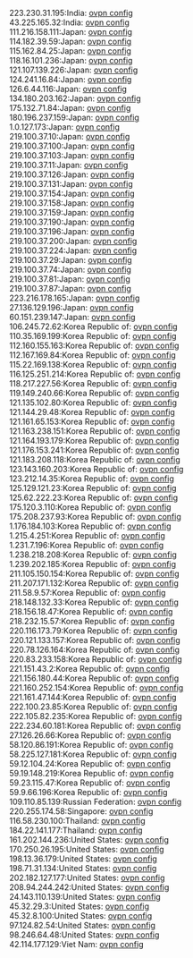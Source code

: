 223.230.31.195:India: [ovpn config](vpn/223_230_31_195.ovpn)  
43.225.165.32:India: [ovpn config](vpn/43_225_165_32.ovpn)  
111.216.158.111:Japan: [ovpn config](vpn/111_216_158_111.ovpn)  
114.182.39.59:Japan: [ovpn config](vpn/114_182_39_59.ovpn)  
115.162.84.25:Japan: [ovpn config](vpn/115_162_84_25.ovpn)  
118.16.101.236:Japan: [ovpn config](vpn/118_16_101_236.ovpn)  
121.107.139.226:Japan: [ovpn config](vpn/121_107_139_226.ovpn)  
124.241.16.84:Japan: [ovpn config](vpn/124_241_16_84.ovpn)  
126.6.44.116:Japan: [ovpn config](vpn/126_6_44_116.ovpn)  
134.180.203.162:Japan: [ovpn config](vpn/134_180_203_162.ovpn)  
175.132.71.84:Japan: [ovpn config](vpn/175_132_71_84.ovpn)  
180.196.237.159:Japan: [ovpn config](vpn/180_196_237_159.ovpn)  
1.0.127.173:Japan: [ovpn config](vpn/1_0_127_173.ovpn)  
219.100.37.10:Japan: [ovpn config](vpn/219_100_37_10.ovpn)  
219.100.37.100:Japan: [ovpn config](vpn/219_100_37_100.ovpn)  
219.100.37.103:Japan: [ovpn config](vpn/219_100_37_103.ovpn)  
219.100.37.11:Japan: [ovpn config](vpn/219_100_37_11.ovpn)  
219.100.37.126:Japan: [ovpn config](vpn/219_100_37_126.ovpn)  
219.100.37.131:Japan: [ovpn config](vpn/219_100_37_131.ovpn)  
219.100.37.154:Japan: [ovpn config](vpn/219_100_37_154.ovpn)  
219.100.37.158:Japan: [ovpn config](vpn/219_100_37_158.ovpn)  
219.100.37.159:Japan: [ovpn config](vpn/219_100_37_159.ovpn)  
219.100.37.190:Japan: [ovpn config](vpn/219_100_37_190.ovpn)  
219.100.37.196:Japan: [ovpn config](vpn/219_100_37_196.ovpn)  
219.100.37.200:Japan: [ovpn config](vpn/219_100_37_200.ovpn)  
219.100.37.224:Japan: [ovpn config](vpn/219_100_37_224.ovpn)  
219.100.37.29:Japan: [ovpn config](vpn/219_100_37_29.ovpn)  
219.100.37.74:Japan: [ovpn config](vpn/219_100_37_74.ovpn)  
219.100.37.81:Japan: [ovpn config](vpn/219_100_37_81.ovpn)  
219.100.37.87:Japan: [ovpn config](vpn/219_100_37_87.ovpn)  
223.216.178.165:Japan: [ovpn config](vpn/223_216_178_165.ovpn)  
27.136.129.196:Japan: [ovpn config](vpn/27_136_129_196.ovpn)  
60.151.239.147:Japan: [ovpn config](vpn/60_151_239_147.ovpn)  
106.245.72.62:Korea Republic of: [ovpn config](vpn/106_245_72_62.ovpn)  
110.35.169.199:Korea Republic of: [ovpn config](vpn/110_35_169_199.ovpn)  
112.160.155.163:Korea Republic of: [ovpn config](vpn/112_160_155_163.ovpn)  
112.167.169.84:Korea Republic of: [ovpn config](vpn/112_167_169_84.ovpn)  
115.22.169.138:Korea Republic of: [ovpn config](vpn/115_22_169_138.ovpn)  
116.125.251.214:Korea Republic of: [ovpn config](vpn/116_125_251_214.ovpn)  
118.217.227.56:Korea Republic of: [ovpn config](vpn/118_217_227_56.ovpn)  
119.149.240.66:Korea Republic of: [ovpn config](vpn/119_149_240_66.ovpn)  
121.135.102.80:Korea Republic of: [ovpn config](vpn/121_135_102_80.ovpn)  
121.144.29.48:Korea Republic of: [ovpn config](vpn/121_144_29_48.ovpn)  
121.161.65.153:Korea Republic of: [ovpn config](vpn/121_161_65_153.ovpn)  
121.163.238.151:Korea Republic of: [ovpn config](vpn/121_163_238_151.ovpn)  
121.164.193.179:Korea Republic of: [ovpn config](vpn/121_164_193_179.ovpn)  
121.176.153.241:Korea Republic of: [ovpn config](vpn/121_176_153_241.ovpn)  
121.183.208.118:Korea Republic of: [ovpn config](vpn/121_183_208_118.ovpn)  
123.143.160.203:Korea Republic of: [ovpn config](vpn/123_143_160_203.ovpn)  
123.212.14.35:Korea Republic of: [ovpn config](vpn/123_212_14_35.ovpn)  
125.129.121.23:Korea Republic of: [ovpn config](vpn/125_129_121_23.ovpn)  
125.62.222.23:Korea Republic of: [ovpn config](vpn/125_62_222_23.ovpn)  
175.120.3.110:Korea Republic of: [ovpn config](vpn/175_120_3_110.ovpn)  
175.208.237.93:Korea Republic of: [ovpn config](vpn/175_208_237_93.ovpn)  
1.176.184.103:Korea Republic of: [ovpn config](vpn/1_176_184_103.ovpn)  
1.215.4.251:Korea Republic of: [ovpn config](vpn/1_215_4_251.ovpn)  
1.231.7.196:Korea Republic of: [ovpn config](vpn/1_231_7_196.ovpn)  
1.238.218.208:Korea Republic of: [ovpn config](vpn/1_238_218_208.ovpn)  
1.239.202.185:Korea Republic of: [ovpn config](vpn/1_239_202_185.ovpn)  
211.105.150.154:Korea Republic of: [ovpn config](vpn/211_105_150_154.ovpn)  
211.207.171.132:Korea Republic of: [ovpn config](vpn/211_207_171_132.ovpn)  
211.58.9.57:Korea Republic of: [ovpn config](vpn/211_58_9_57.ovpn)  
218.148.132.33:Korea Republic of: [ovpn config](vpn/218_148_132_33.ovpn)  
218.156.18.47:Korea Republic of: [ovpn config](vpn/218_156_18_47.ovpn)  
218.232.15.57:Korea Republic of: [ovpn config](vpn/218_232_15_57.ovpn)  
220.116.173.79:Korea Republic of: [ovpn config](vpn/220_116_173_79.ovpn)  
220.121.133.157:Korea Republic of: [ovpn config](vpn/220_121_133_157.ovpn)  
220.78.126.164:Korea Republic of: [ovpn config](vpn/220_78_126_164.ovpn)  
220.83.233.158:Korea Republic of: [ovpn config](vpn/220_83_233_158.ovpn)  
221.151.43.2:Korea Republic of: [ovpn config](vpn/221_151_43_2.ovpn)  
221.156.180.44:Korea Republic of: [ovpn config](vpn/221_156_180_44.ovpn)  
221.160.252.154:Korea Republic of: [ovpn config](vpn/221_160_252_154.ovpn)  
221.161.47.144:Korea Republic of: [ovpn config](vpn/221_161_47_144.ovpn)  
222.100.23.85:Korea Republic of: [ovpn config](vpn/222_100_23_85.ovpn)  
222.105.82.235:Korea Republic of: [ovpn config](vpn/222_105_82_235.ovpn)  
222.234.60.181:Korea Republic of: [ovpn config](vpn/222_234_60_181.ovpn)  
27.126.26.66:Korea Republic of: [ovpn config](vpn/27_126_26_66.ovpn)  
58.120.86.191:Korea Republic of: [ovpn config](vpn/58_120_86_191.ovpn)  
58.225.127.181:Korea Republic of: [ovpn config](vpn/58_225_127_181.ovpn)  
59.12.104.24:Korea Republic of: [ovpn config](vpn/59_12_104_24.ovpn)  
59.19.148.219:Korea Republic of: [ovpn config](vpn/59_19_148_219.ovpn)  
59.23.115.47:Korea Republic of: [ovpn config](vpn/59_23_115_47.ovpn)  
59.9.66.196:Korea Republic of: [ovpn config](vpn/59_9_66_196.ovpn)  
109.110.85.139:Russian Federation: [ovpn config](vpn/109_110_85_139.ovpn)  
220.255.174.58:Singapore: [ovpn config](vpn/220_255_174_58.ovpn)  
116.58.230.100:Thailand: [ovpn config](vpn/116_58_230_100.ovpn)  
184.22.141.177:Thailand: [ovpn config](vpn/184_22_141_177.ovpn)  
161.202.144.236:United States: [ovpn config](vpn/161_202_144_236.ovpn)  
170.250.26.195:United States: [ovpn config](vpn/170_250_26_195.ovpn)  
198.13.36.179:United States: [ovpn config](vpn/198_13_36_179.ovpn)  
198.71.31.134:United States: [ovpn config](vpn/198_71_31_134.ovpn)  
202.182.127.177:United States: [ovpn config](vpn/202_182_127_177.ovpn)  
208.94.244.242:United States: [ovpn config](vpn/208_94_244_242.ovpn)  
24.143.110.139:United States: [ovpn config](vpn/24_143_110_139.ovpn)  
45.32.29.3:United States: [ovpn config](vpn/45_32_29_3.ovpn)  
45.32.8.100:United States: [ovpn config](vpn/45_32_8_100.ovpn)  
97.124.82.54:United States: [ovpn config](vpn/97_124_82_54.ovpn)  
98.246.64.48:United States: [ovpn config](vpn/98_246_64_48.ovpn)  
42.114.177.129:Viet Nam: [ovpn config](vpn/42_114_177_129.ovpn)  
